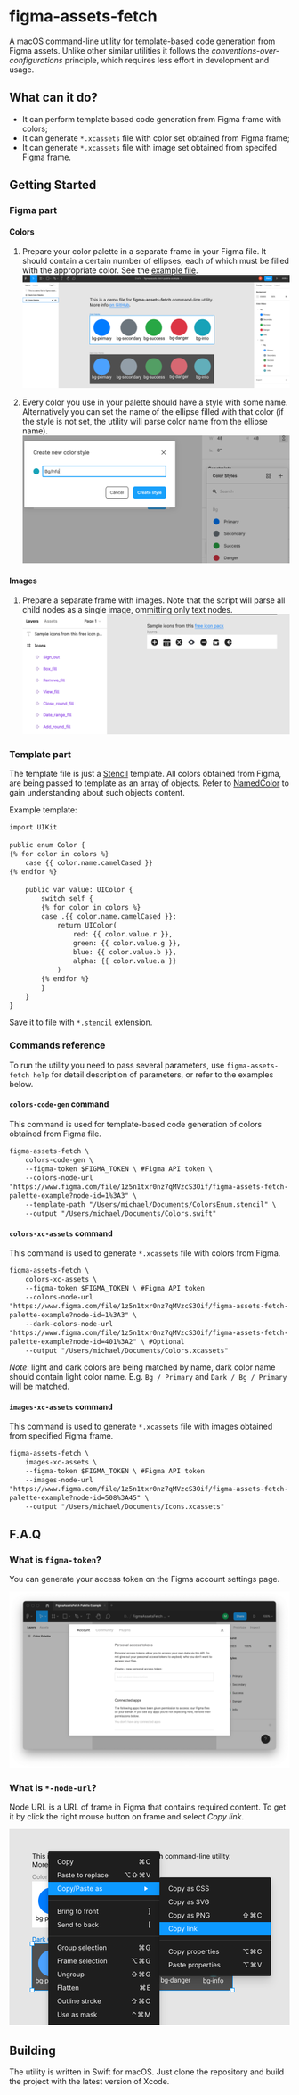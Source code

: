 # figma-assets-fetch

A macOS command-line utility for template-based code generation from Figma assets. Unlike other similar utilities it follows the *conventions-over-configurations* principle, which requires less effort in development and usage.

## What can it do?

- It can perform template based code generation from Figma frame with colors;
- It can generate `*.xcassets` file with color set obtained from Figma frame;
- It can generate `*.xcassets` file with image set obtained from specifed Figma frame.

## Getting Started

### Figma part

#### Colors
1. Prepare your color palette in a separate frame in your Figma file. It should contain a certain number of ellipses, each of which must be filled with the appropriate color. See the [example file](https://www.figma.com/file/1z5n1txr0nz7qMVzcS3Oif/figma-assets-fetch-palette-example?node-id=0%3A1).
![Figma palette example](img/figma-palette-example.png)

1. Every color you use in your palette should have a style with some name. Alternatively you can set the name of the ellipse filled with that color (if the style is not set, the utility will parse color name from the ellipse name).
![Creating style name in Figma](img/creating-style-name-in-figma.png)

#### Images
1. Prepare a separate frame with images. Note that the script will parse all child nodes as a single image, ommitting only text nodes.
![Figma images frame example](img/figma-images-frame.png)

### Template part
The template file is just a [Stencil](https://github.com/stencilproject/Stencil) template. All colors obtained from Figma, are being passed to template as an array of objects. Refer to [NamedColor](https://github.com/movch/figma-assets-fetch/blob/main/Sources/FigmaAssetsFetch/Domain/Entities/Colors/NamedColor.swift) to gain understanding about such objects content.

Example template:

    import UIKit

    public enum Color {
    {% for color in colors %}
        case {{ color.name.camelCased }}
    {% endfor %}

        public var value: UIColor {
            switch self {
            {% for color in colors %}
            case .{{ color.name.camelCased }}:
                return UIColor(
                    red: {{ color.value.r }},
                    green: {{ color.value.g }},
                    blue: {{ color.value.b }},
                    alpha: {{ color.value.a }}
                )
            {% endfor %}
            }
        }
    }
    
Save it to file with `*.stencil` extension.

### Commands reference
To run the utility you need to pass several parameters, use `figma-assets-fetch help` for detail description of parameters, or refer to the examples below.

#### `colors-code-gen` command
This command is used for template-based code generation of colors obtained from Figma file.
        
    figma-assets-fetch \ 
        colors-code-gen \ 
        --figma-token $FIGMA_TOKEN \ #Figma API token \ 
        --colors-node-url "https://www.figma.com/file/1z5n1txr0nz7qMVzcS3Oif/figma-assets-fetch-palette-example?node-id=1%3A3" \ 
        --template-path "/Users/michael/Documents/ColorsEnum.stencil" \
        --output "/Users/michael/Documents/Colors.swift"

#### `colors-xc-assets` command
This command is used to generate `*.xcassets` file with colors from Figma.

    figma-assets-fetch \
        colors-xc-assets \ 
        --figma-token $FIGMA_TOKEN \ #Figma API token
        --colors-node-url "https://www.figma.com/file/1z5n1txr0nz7qMVzcS3Oif/figma-assets-fetch-palette-example?node-id=1%3A3" \ 
        --dark-colors-node-url "https://www.figma.com/file/1z5n1txr0nz7qMVzcS3Oif/figma-assets-fetch-palette-example?node-id=401%3A2" \ #Optional
        --output "/Users/michael/Documents/Colors.xcassets" 

*Note*: light and dark colors are being matched by name, dark color name should contain light color name. E.g. `Bg / Primary` and `Dark / Bg / Primary` will be matched.

#### `images-xc-assets` command
This command is used to generate `*.xcassets` file with images obtained from specified Figma frame.

    figma-assets-fetch \ 
        images-xc-assets \
        --figma-token $FIGMA_TOKEN \ #Figma API token
        --images-node-url "https://www.figma.com/file/1z5n1txr0nz7qMVzcS3Oif/figma-assets-fetch-palette-example?node-id=508%3A45" \ 
        --output "/Users/michael/Documents/Icons.xcassets"

## F.A.Q

### What is `figma-token`?
You can generate your access token on the Figma account settings page.

![Generating access token in Figma](img/figma-personal-access-token.png)

### What is `*-node-url`?
Node URL is a URL of frame in Figma that contains required content. To get it by click the right mouse button on frame and select *Copy link*.

![Copying node URL](img/copy-node-url.png)

## Building
The utility is written in Swift for macOS. Just clone the repository and build the project with the latest version of Xcode.
